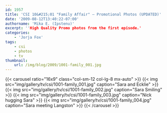 ```yaml
---
id: 1957
title: 'CSI 10&#215;01 "Family Affair" — Promotional Photos (UPDATED)'
date: '2009-08-12T13:40:22-07:00'
authorname: 'Mika E. (Ipstenu)'
excerpt: ''High Quality Promo photos from the first episode.'
categories:
    - 'Jorja Fox'
tags:
    - csi
    - photos
    - tv
thumbnail:
    url: /img/blog/2009/1001-family_001.jpg
---
```


{{< carousel ratio="16x9" class="col-sm-12 col-lg-8 mx-auto" >}}
  {{< img src="img/gallery/tv/csi/1001-family_001.jpg" caption="Sara and Ecklie" >}}
  {{< img src="img/gallery/tv/csi/1001-family_002.jpg" caption="Sara Smiling" >}}
  {{< img src="img/gallery/tv/csi/1001-family_003.jpg" caption="Nick hugging Sara" >}}
  {{< img src="img/gallery/tv/csi/1001-family_004.jpg" caption="Sara meeting Langston" >}}
{{< /carousel >}}

